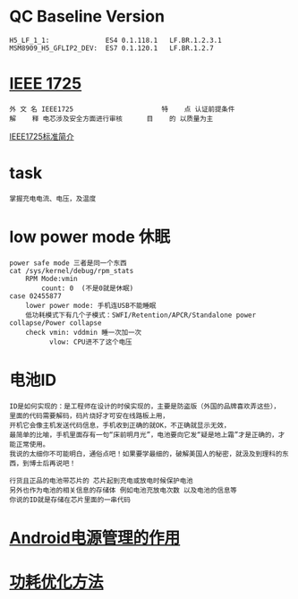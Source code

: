 # QC Baseline Version
    H5_LF_1_1:              ES4 0.1.118.1   LF.BR.1.2.3.1
    MSM8909_H5_GFLIP2_DEV:  ES7 0.1.120.1   LF.BR.1.2.7

# [IEEE 1725](http://baike.baidu.com/link?url=WrEEcFkn3lzihHMWxwJflGJMMblbWzzXpzWkS1M7sDnjfQaSykPcfdsjB6AOjMnLLXf7HdYAk8uJFbzQlUXrOK)
    外 文 名 IEEE1725                      特    点 认证前提条件
    解    释 电芯涉及安全方面进行审核      目    的 以质量为主

[IEEE1725标准简介](http://www.elecfans.com/yuanqijian/dianchi/dianchishengchang/20091218137935.html)

# task
    掌握充电电流、电压，及温度

# low power mode 休眠
    power safe mode 三者是同一个东西
    cat /sys/kernel/debug/rpm_stats
        RPM Mode:vmin
            count: 0  (不是0就是休眠)
    case 02455877
        lower power mode: 手机连USB不能睡眠
        低功耗模式下有几个子模式：SWFI/Retention/APCR/Standalone power collapse/Power collapse
        check vmin: vddmin 睡一次加一次
              vlow: CPU进不了这个电压
# 电池ID
    ID是如何实现的：是工程师在设计的时侯实现的，主要是防盗版（外国的品牌喜欢弄这些），
    里面的代码需要解码，码片烧好才可安在线路板上用，
    开机它会像主机发送代码信息，手机收到正确的就OK，不正确就显示无效，
    最简单的比喻，手机里面存有一句“床前明月光”，电池要向它发“疑是地上霜”才是正确的，才能正常使用。
    我说的太细你不可能明白，通俗点吧！如果要学最细的，破解美国人的秘密，就汲及到理科的东西，到博士后再说吧！

    行货且正品的电池带芯片的 芯片起到充电或放电时候保护电池
    另外也作为电池的相关信息的存储体 例如电池充放电次数 以及电池的信息等
    你说的ID就是存储在芯片里面的一串代码

# [Android电源管理的作用](http://book.51cto.com/art/201502/466463.htm)

# [功耗优化方法 ](http://blog.sina.com.cn/s/blog_40d475e90102vnh0.html)
